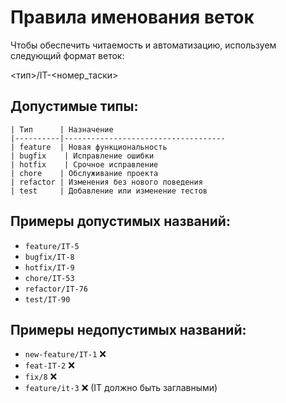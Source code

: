 # Правила именования веток

Чтобы обеспечить читаемость и автоматизацию, используем следующий формат веток: 

<тип>/IT-<номер_таски>


## Допустимые типы:

```
| Тип      | Назначение                         
|----------|------------------------------------
| feature  | Новая функциональность             
| bugfix    | Исправление ошибки                 
| hotfix    | Срочное исправление                
| chore    | Обслуживание проекта               
| refactor | Изменения без нового поведения     
| test     | Добавление или изменение тестов    
```

## Примеры допустимых названий:

- `feature/IT-5`
- `bugfix/IT-8`
- `hotfix/IT-9`
- `chore/IT-53`
- `refactor/IT-76`
- `test/IT-90`

## Примеры недопустимых названий:

- `new-feature/IT-1` ❌
- `feat-IT-2` ❌
- `fix/8` ❌
- `feature/it-3` ❌ (IT должно быть заглавными)


